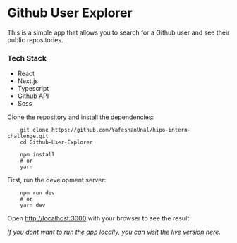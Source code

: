 # Github User Explorer

This is a simple app that allows you to search for a Github user and see their public repositories.

### Tech Stack

- React
- Next.js
- Typescript
- Github API
- Scss

Clone the repository and install the dependencies:

```
    git clone https://github.com/YafeshanUnal/hipo-intern-challenge.git
    cd Github-User-Explorer

    npm install
    # or
    yarn
```

First, run the development server:

```
    npm run dev
    # or
    yarn dev
```

Open [http://localhost:3000](http://localhost:3000) with your browser to see the result.

_If you dont want to run the app locally, you can visit the live version [here](https://hipo-intern-challenge.vercel.app/)._

```

```
